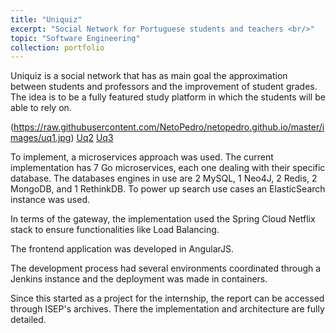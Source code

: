 ```yaml
---
title: "Uniquiz"
excerpt: "Social Network for Portuguese students and teachers <br/>"
topic: "Software Engineering"
collection: portfolio
---
```



Uniquiz is a social network that has as main goal the approximation between students and professors and the improvement of student grades. The idea is to be a fully featured study platform in which the students will be able to rely on. 


(https://raw.githubusercontent.com/NetoPedro/netopedro.github.io/master/images/uq1.jpg)
[Uq2](https://raw.githubusercontent.com/NetoPedro/netopedro.github.io/master/images/uq2.jpg)
[Uq3](https://raw.githubusercontent.com/NetoPedro/netopedro.github.io/master/images/uq3.jpg)

To implement, a microservices approach was used. The current implementation has 7 Go microservices, each one dealing with their specific database. The databases engines in use are 2 MySQL, 1 Neo4J, 2 Redis, 2 MongoDB, and 1 RethinkDB. 
To power up search use cases an ElasticSearch instance was used. 

In terms of the gateway, the implementation used the Spring Cloud Netflix stack to ensure functionalities like Load Balancing. 

The frontend application was developed in AngularJS. 

The development process had several environments coordinated through a Jenkins instance and the deployment was made in containers. 

Since this started as a project for the internship, the report can be accessed through ISEP's archives. There the implementation and architecture are fully detailed. 

